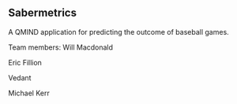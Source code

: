 ## Sabermetrics
A QMIND application for predicting the outcome of baseball games.

Team members: 
Will Macdonald

Eric Fillion

Vedant

Michael Kerr


